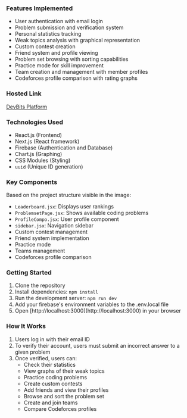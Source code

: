 ### Features Implemented

-   User authentication with email login
-   Problem submission and verification system
-   Personal statistics tracking
-   Weak topics analysis with graphical representation
-   Custom contest creation
-   Friend system and profile viewing
-   Problem set browsing with sorting capabilities
-   Practice mode for skill improvement
-   Team creation and management with member profiles
-   Codeforces profile comparison with rating graphs

### Hosted Link

[DevBits Platform](https://devbits-iota.vercel.app/)

### Technologies Used

-   React.js (Frontend)
-   Next.js (React framework)
-   Firebase (Authentication and Database)
-   Chart.js (Graphing)
-   CSS Modules (Styling)
-   `uuid` (Unique ID generation)

### Key Components

Based on the project structure visible in the image:

-   `Leaderboard.jsx`: Displays user rankings
-   `ProblemsetPage.jsx`: Shows available coding problems
-   `ProfileCompo.jsx`: User profile component
-   `sidebar.jsx`: Navigation sidebar
-   Custom contest management
-   Friend system implementation
-   Practice mode
-   Teams management
-   Codeforces profile comparison

### Getting Started

1.  Clone the repository
2.  Install dependencies: `npm install`
3.  Run the development server: `npm run dev`
4.  Add your firebase's environment variables to the .env.local file
5.  Open \[http://localhost:3000](http://localhost:3000) in your browser

### How It Works

1.  Users log in with their email ID
2.  To verify their account, users must submit an incorrect answer to a given problem
3.  Once verified, users can:
    *   Check their statistics
    *   View graphs of their weak topics
    *   Practice coding problems
    *   Create custom contests
    *   Add friends and view their profiles
    *   Browse and sort the problem set
    *   Create and join teams
    *   Compare Codeforces profiles
